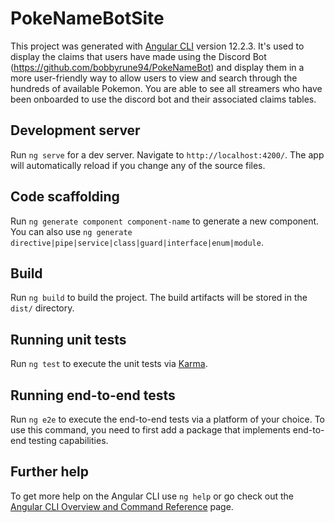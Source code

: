 # PokeNameBotSite

This project was generated with [Angular CLI](https://github.com/angular/angular-cli) version 12.2.3. It's used to display the claims that users have made using the Discord Bot (https://github.com/bobbyrune94/PokeNameBot) and display them in a more user-friendly way to allow users to view and search through the hundreds of available Pokemon. You are able to see all streamers who have been onboarded to use the discord bot and their associated claims tables.

## Development server

Run `ng serve` for a dev server. Navigate to `http://localhost:4200/`. The app will automatically reload if you change any of the source files.

## Code scaffolding

Run `ng generate component component-name` to generate a new component. You can also use `ng generate directive|pipe|service|class|guard|interface|enum|module`.

## Build

Run `ng build` to build the project. The build artifacts will be stored in the `dist/` directory.

## Running unit tests

Run `ng test` to execute the unit tests via [Karma](https://karma-runner.github.io).

## Running end-to-end tests

Run `ng e2e` to execute the end-to-end tests via a platform of your choice. To use this command, you need to first add a package that implements end-to-end testing capabilities.

## Further help

To get more help on the Angular CLI use `ng help` or go check out the [Angular CLI Overview and Command Reference](https://angular.io/cli) page.
